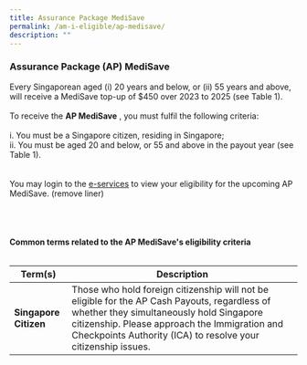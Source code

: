 ```yaml
---
title: Assurance Package MediSave
permalink: /am-i-eligible/ap-medisave/
description: ""
---
```


### Assurance Package (AP) MediSave ###
Every Singaporean aged (i) 20 years and below, or (ii) 55 years and above, will receive a MediSave top-up of $450 over 2023 to 2025 (see Table 1). 
<br><br>
To receive the <b>AP MediSave</b> , you must fulfil the following criteria:<br><br>
i. You must be a Singapore citizen, residing in Singapore;<br>
ii. You must be aged 20 and below, or 55 and above in the payout year (see Table 1).<br>
<br><br>
You may login to the <a href="https://www.govpayouts.gov.sg/cds/gstv/login" class="hyperlink">e-services</a> to view your eligibility for the upcoming AP MediSave. (remove liner)<br><br><br>
<br><br>
<b>Common terms related to the AP MediSave's eligibility criteria</b><br><br>
<table>
<thead>
  <tr>
		<th style="width:20%"><b>Term(s)</b></th>
		<th><b>Description</b></th>
  </tr>
</thead>
<tbody>
  <tr>
		<td><b>Singapore Citizen</b></td>
    <td>Those who hold foreign citizenship will not be eligible for the AP Cash Payouts, regardless of whether they simultaneously hold Singapore citizenship. Please approach the Immigration and Checkpoints Authority (ICA) to resolve your citizenship issues.</td>
  </tr>
</tbody>
</table>